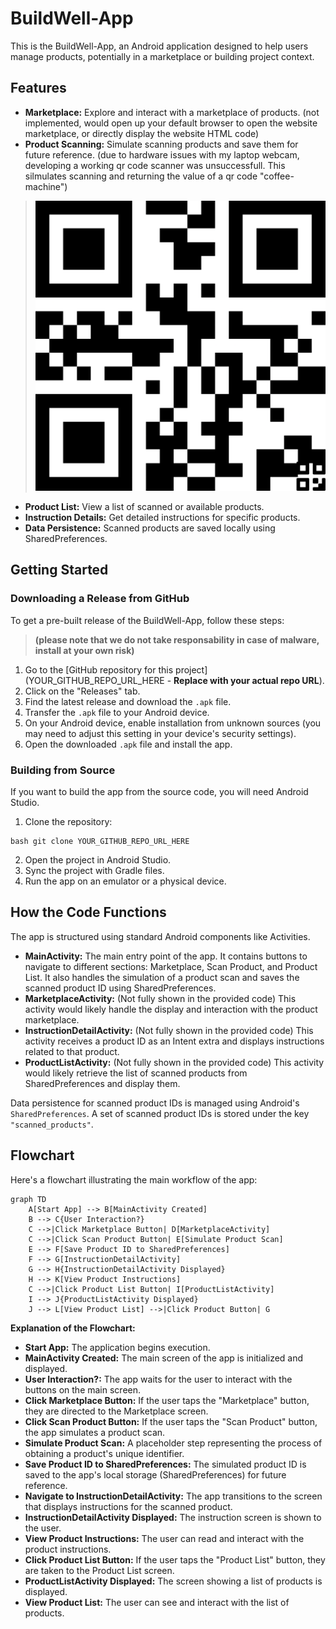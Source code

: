 # BuildWell-App

This is the BuildWell-App, an Android application designed to help users manage products, potentially in a marketplace or building project context.

## Features

*   **Marketplace:** Explore and interact with a marketplace of products. (not implemented, would open up your default browser to open the website marketplace, or directly display the website HTML code)
*   **Product Scanning:** Simulate scanning products and save them for future reference. (due to hardware issues with my laptop webcam, developing a working qr code scanner was unsuccessfull. This silmulates scanning and returning the value of a qr code "coffee-machine")
> ![QRcode](image.png)

*   **Product List:** View a list of scanned or available products.
*   **Instruction Details:** Get detailed instructions for specific products.
*   **Data Persistence:** Scanned products are saved locally using SharedPreferences.

## Getting Started

### Downloading a Release from GitHub

To get a pre-built release of the BuildWell-App, follow these steps:

> **(please note that we do not take responsability in case of malware, install at your own risk)**

1.  Go to the [GitHub repository for this project](YOUR_GITHUB_REPO_URL_HERE - **Replace with your actual repo URL**).
2.  Click on the "Releases" tab.
3.  Find the latest release and download the `.apk` file.
4.  Transfer the `.apk` file to your Android device.
5.  On your Android device, enable installation from unknown sources (you may need to adjust this setting in your device's security settings).
6.  Open the downloaded `.apk` file and install the app.

### Building from Source

If you want to build the app from the source code, you will need Android Studio.

1.  Clone the repository:
```
bash git clone YOUR_GITHUB_REPO_URL_HERE
```

2.  Open the project in Android Studio.
3.  Sync the project with Gradle files.
4.  Run the app on an emulator or a physical device.

## How the Code Functions

The app is structured using standard Android components like Activities.

*   **MainActivity:** The main entry point of the app. It contains buttons to navigate to different sections: Marketplace, Scan Product, and Product List. It also handles the simulation of a product scan and saves the scanned product ID using SharedPreferences.
*   **MarketplaceActivity:** (Not fully shown in the provided code) This activity would likely handle the display and interaction with the product marketplace.
*   **InstructionDetailActivity:** (Not fully shown in the provided code) This activity receives a product ID as an Intent extra and displays instructions related to that product.
*   **ProductListActivity:** (Not fully shown in the provided code) This activity would likely retrieve the list of scanned products from SharedPreferences and display them.

Data persistence for scanned product IDs is managed using Android's `SharedPreferences`. A set of scanned product IDs is stored under the key `"scanned_products"`.

## Flowchart

Here's a flowchart illustrating the main workflow of the app:
```mermaid 
graph TD
    A[Start App] --> B[MainActivity Created]
    B --> C{User Interaction?}
    C -->|Click Marketplace Button| D[MarketplaceActivity]
    C -->|Click Scan Product Button| E[Simulate Product Scan]
    E --> F[Save Product ID to SharedPreferences]
    F --> G[InstructionDetailActivity]
    G --> H{InstructionDetailActivity Displayed}
    H --> K[View Product Instructions]
    C -->|Click Product List Button| I[ProductListActivity]
    I --> J{ProductListActivity Displayed}
    J --> L[View Product List] -->|Click Product Button| G

```
**Explanation of the Flowchart:**

*   **Start App:** The application begins execution.
*   **MainActivity Created:** The main screen of the app is initialized and displayed.
*   **User Interaction?:** The app waits for the user to interact with the buttons on the main screen.
*   **Click Marketplace Button:** If the user taps the "Marketplace" button, they are directed to the Marketplace screen.
*   **Click Scan Product Button:** If the user taps the "Scan Product" button, the app simulates a product scan.
*   **Simulate Product Scan:** A placeholder step representing the process of obtaining a product's unique identifier.
*   **Save Product ID to SharedPreferences:** The simulated product ID is saved to the app's local storage (SharedPreferences) for future reference.
*   **Navigate to InstructionDetailActivity:** The app transitions to the screen that displays instructions for the scanned product.
*   **InstructionDetailActivity Displayed:** The instruction screen is shown to the user.
*   **View Product Instructions:** The user can read and interact with the product instructions.
*   **Click Product List Button:** If the user taps the "Product List" button, they are taken to the Product List screen.
*   **ProductListActivity Displayed:** The screen showing a list of products is displayed.
*   **View Product List:** The user can see and interact with the list of products.

